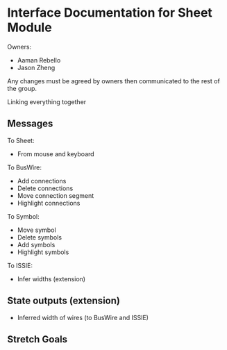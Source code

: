 # Interface Documentation for Sheet Module

Owners:
 - Aaman Rebello
 - Jason Zheng

Any changes must be agreed by owners then communicated to the rest of the group.

Linking everything together

## Messages
To Sheet:
 - From mouse and keyboard

To BusWire:
 - Add connections
 - Delete connections
 - Move connection segment
 - Highlight connections

To Symbol:
 - Move symbol
 - Delete symbols
 - Add symbols
 - Highlight symbols

To ISSIE: 
 - Infer widths (extension)

## State outputs (extension)
 - Inferred width of wires (to BusWire and ISSIE)

## Stretch Goals
